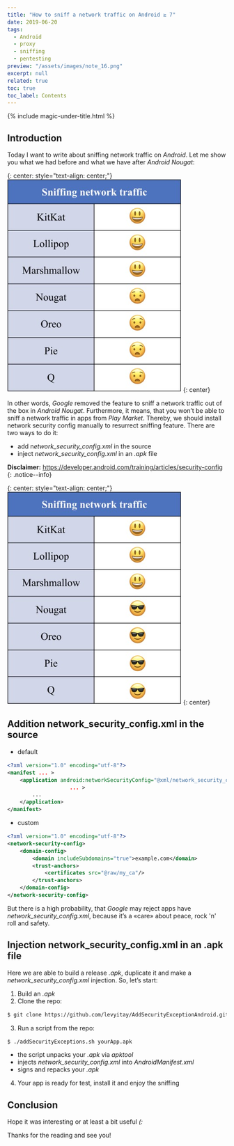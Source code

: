 ```yaml
---
title: "How to sniff a network traffic on Android ≥ 7"
date: 2019-06-20
tags:
  - Android
  - proxy
  - sniffing
  - pentesting
preview: "/assets/images/note_16.png"
excerpt: null
related: true
toc: true
toc_label: Contents
---
```


{% include magic-under-title.html %}

## Introduction

Today I want to write about sniffing network traffic on *Android*. Let me show you what we had before and what we have after *Android Nougat*:

{: center: style="text-align: center;"}
![Sniffing without network_security_config.xml](/assets/images/note_16_1.png)
{: center}

In other words, *Google* removed the feature to sniff a network traffic out of the box in *Android Nougat*. Furthermore, it means, that you won’t be able to sniff a network traffic in apps from *Play Market*.
Thereby, we should install network security config manually to resurrect sniffing feature. There are two ways to do it:
- add n*etwork_security_config.xml* in the source
- inject *network_security_config.xml* in an *.apk* file

**Disclaimer:** https://developer.android.com/training/articles/security-config
{: .notice--info}

{: center: style="text-align: center;"}
![Sniffing with network_security_config.xml](/assets/images/note_16_2.png)
{: center}

## Addition network_security_config.xml in the source

- default

```xml
<?xml version="1.0" encoding="utf-8"?>
<manifest ... >
    <application android:networkSecurityConfig="@xml/network_security_config"
                    ... >
        ...
    </application>
</manifest>
```

- custom

```xml
<?xml version="1.0" encoding="utf-8"?>
<network-security-config>
    <domain-config>
        <domain includeSubdomains="true">example.com</domain>
        <trust-anchors>
            <certificates src="@raw/my_ca"/>
        </trust-anchors>
    </domain-config>
</network-security-config>
```

But there is a high probability, that *Google* may reject apps have *network_security_config.xml*, because it’s a «care» about peace, rock 'n' roll and safety.

## Injection network_security_config.xml in an .apk file

Here we are able to build a release *.apk*, duplicate it and make a *network_security_config.xml* injection. So, let’s start:
1. Build an *.apk*
2. Clone the repo:
```bash
$ git clone https://github.com/levyitay/AddSecurityExceptionAndroid.git
```
3. Run a script from the repo:
```bash
$ ./addSecurityExceptions.sh yourApp.apk
```
- the script unpacks your *.apk* via *apktool*
- injects *network_security_config.xml* into *AndroidManifest.xml*
- signs and repacks your *.apk*
4. Your app is ready for test, install it and enjoy the sniffing

## Conclusion

Hope it was interesting or at least a bit useful *(:*

Thanks for the reading and see you!